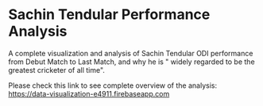 # Sachin Tendular Performance Analysis

A complete visualization and analysis of Sachin Tendular ODI performance from Debut Match to Last Match,
and why he is " widely regarded to be the greatest cricketer of all time".

Please check this link to see complete overview of the analysis:
    https://data-visualization-e4911.firebaseapp.com
